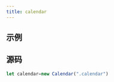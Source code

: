 ```yaml
---
title: calendar
---
```

## 示例
<ClientOnly><calendar-demo></calendar-demo></ClientOnly>
## 源码

```javascript
let calendar=new Calendar(".calendar")
```